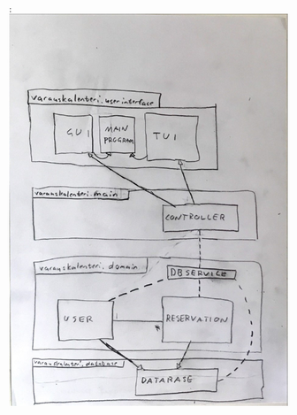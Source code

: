  : ![picture alt](https://github.com/masiro918/ot-harjoitustyo/blob/master/varauskalenteri/dokumentaatio/kaavio.jpg)  

